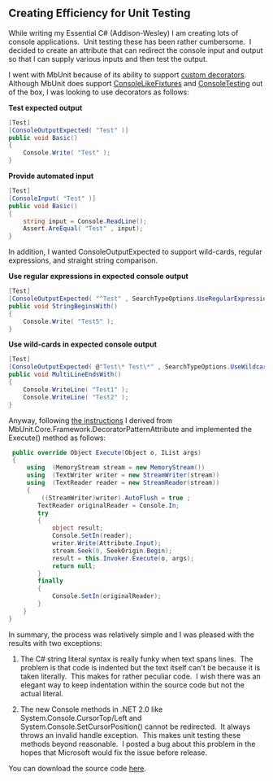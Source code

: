 ## Creating Efficiency for Unit Testing

While writing my Essential C# (Addison-Wesley) I am creating lots of console applications.  Unit testing these has been rather cumbersome.  I decided to create an attribute that can redirect the console input and output so that I can supply various inputs and then test the output.

I went with MbUnit because of its ability to support [custom decorators](https://www.testdriven.net/wiki/default.aspx/MyWiki.ExtendingMbUnitWithYourTestDecorator).  Although MbUnit does support [ConsoleLikeFixtures](https://www.testdriven.net/wiki/default.aspx/MyWiki.ConsoleLikeFixture) and [ConsoleTesting](https://www.testdriven.net/wiki/default.aspx/MyWiki.TestingConsoleApplication) out of the box, I was looking to use decorators as follows:

**Test expected output**
```csharp
[Test] 
[ConsoleOutputExpected( "Test" )]  
public void Basic() 
{ 
    Console.Write( "Test" ); 
}
```

 **Provide automated input** 
```csharp
[Test] 
[ConsoleInput( "Test" )]  
public void Basic() 
{  
    string input = Console.ReadLine(); 
    Assert.AreEqual( "Test" , input); 
}
```

In addition, I wanted  ConsoleOutputExpected  to support wild-cards, regular expressions, and straight string comparison.

 **Use regular expressions in expected console output** 
```csharp
[Test] 
[ConsoleOutputExpected( "^Test" , SearchTypeOptions.UseRegularExpressions)]  
public void StringBeginsWith() 
{ 
    Console.Write( "Test5" ); 
}
```

 **Use wild-cards in expected console output** 
```csharp
[Test] 
[ConsoleOutputExpected( @"Test\* Test\*" , SearchTypeOptions.UseWildcards)]  
public void MultiLineEndsWith() 
{ 
    Console.WriteLine( "Test1" ); 
    Console.WriteLine( "Test2" ); 
}
```
Anyway, following [the instructions](https://www.testdriven.net/wiki/default.aspx/MyWiki.ExtendingMbUnitWithYourTestDecorator) I derived from  MbUnit.Core.Framework.DecoratorPatternAttribute  and implemented the Execute() method as follows:
```csharp
 public override Object Execute(Object o, IList args) 
 {  
     using  (MemoryStream stream = new MemoryStream())  
     using  (TextWriter writer = new StreamWriter(stream))  
     using  (TextReader reader = new StreamReader(stream)) 
     { 
         ((StreamWriter)writer).AutoFlush = true ;
        TextReader originalReader = Console.In;
        try  
        {  
            object result;
            Console.SetIn(reader);
            writer.Write(Attribute.Input);
            stream.Seek(0, SeekOrigin.Begin); 
            result = this.Invoker.Execute(o, args);  
            return null; 
        }  
        finally  
        { 
            Console.SetIn(originalReader); 
        } 
    } 
}
```
 In summary, the process was relatively simple and I was pleased with the results with two exceptions: 

1. The C# string literal syntax is really funky when text spans lines.  The problem is that code is indented but the text itself can't be because it is taken literally.  This makes for rather peculiar code.  I wish there was an elegant way to keep indentation within the source code but not the actual literal. 
    
2. The new Console methods in .NET 2.0 like  System.Console.CursorTop/Left  and  System.Console.SetCursorPosition()  cannot be redirected.  It always throws an invalid handle exception.  This makes unit testing these methods beyond reasonable.  I posted a bug about this problem in the hopes that Microsoft would fix the issue before release.
    

You can download the source code [here](https://intellitect.com/wp-content/uploads/binary/ConsoleInputOutputRedirectAttribute.zip). 
